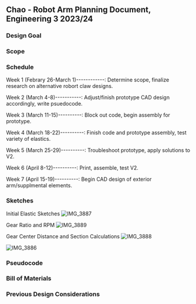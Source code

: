 # 
## Chao - Robot Arm Planning Document, Engineering 3 2023/24
### Design Goal

### Scope

### Schedule
Week 1 (Febrary 26-March 1)------------: Determine scope, finalize research on alternative robort claw designs. 

Week 2 (March 4-8)-----------: Adjust/finish prototype CAD design accordingly, write psuedocode. 

Week 3 (March 11-15)----------: Block out code, begin assembly for prototype. 

Week 4 (March 18-22)----------: Finish code and prototype assembly, test variety of elastics. 

Week 5 (March 25-29)----------: Troubleshoot prototype, apply solutions to V2. 

Week 6 (April 8-12)----------: Print, assemble, test V2. 

Week 7 (April 15-19)----------: Begin CAD design of exterior arm/supplmental elements. 

### Sketches
Initial Elastic Sketches
![IMG_3887](https://github.com/cchao2869/Rotational-Elastic-Claw/assets/91699474/5cc6f164-006c-476e-8b7a-b315c3204697)

Gear Ratio and RPM
![IMG_3889](https://github.com/cchao2869/Rotational-Elastic-Claw/assets/91699474/61344db8-e900-4f53-9e34-002c4e5a8a66)

Gear Center Distance and Section Calculations
![IMG_3888](https://github.com/cchao2869/Rotational-Elastic-Claw/assets/91699474/4f053107-9a00-4792-bd1f-df41e984cee6)

![IMG_3886](https://github.com/cchao2869/Rotational-Elastic-Claw/assets/91699474/a0cf66ff-9972-4464-9a6a-dc748dea4574)

### Pseudocode

### Bill of Materials

### Previous Design Considerations
